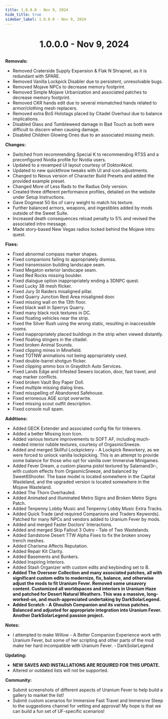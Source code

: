 ```yaml
---
title: 1.0.0.0 - Nov 9, 2024
hide_title: true
sidebar_label: 1.0.0.0 - Nov 9, 2024
---
```


# <p align="center"> 1.0.0.0 - Nov 9, 2024 </p>

**Removals:**
- Removed Craterside Supply Expansion & Flak N Shrapnel, as it is redundant with SPARE.
- Removed Vanilla Lockpick Disabler due to persistent, unresolvable bugs.
- Removed Mojave NPCs to decrease memory footprint.
- Removed Simple Mojave Urbanization and associated patches to decrease memory footprint.
- Removed CKR hands edit due to several mismatched hands related to armor/clothing mesh replacers.
- Removed extra BoS Holotags placed by Citadel Overhaul due to balance implications.
- Disabled Glass and Tumbleweed damage in Bad Touch as both were difficult to discern when causing damage.
- Disabled Children Glowing Ones due to an associated missing mesh.

**Changes:**
- Switched from recommending Special K to recommending RTSS and a preconfigured Nvidia profile for Nvidia users.
- Updated to a revamped UI layout courtesy of DoktorAkcel.
- Updated to new quickthrow tweaks with UI and icon adjustments.
- Changed to Nexus version of Character Build Presets and added the provided example preset.
- Changed More of Less Rads to the Radius Only version.
- Created three different performance profiles, detailed on the website under Setup Instructions.
- Gave Dogmeat 50 lbs of carry weight to match his texture.
- Further balanced armors, weapons, and ingestibles added by mods outside of the Sweet Suite.
- Increased death consequences reload penalty to 5% and revised the associated intro message.
- Made story-based New Vegas radios locked behind the Mojave intro quest.

**Fixes:**
- Fixed abnormal compass marker shapes.
- Fixed companions failing to appropriately dismiss.
- Fixed transmission building landscape seam.
- Fixed Megaton exterior landscape seam.
- Fixed Red Rocks missing boulder.
- Fixed dialogue option inappropriately ending a 3DNPC quest.
- Fixed Lucky 38 mesh flicker.
- Fixed Jury St Raiders misaligned pillar.
- Fixed Quarry Junction Rest Area misaligned door.
- Fixed missing wall on the 13th floor.
- Fixed black wall in Sperrys Quarry.
- Fixed many black rock textures in DC.
- Fixed floating vehicles near the strip.
- Fixed the Silver Rush using the wrong static, resulting in inaccessible rooms.
- Fixed inappropriately placed buildings in the strip when viewed distantly.
- Fixed floating stingers in the citadel.
- Fixed broken Animal Sounds.
- Fixed clipping mines in Minefield.
- Fixed TOTNW animations not being appropriately used.
- Fixed double-barrel shotgun flicker.
- Fixed clipping ammo box in Grayditch Auto Services.
- Fixed Lands Edge and Infested Sewers location, door, fast travel, and map marker conflicts.
- Fixed broken Vault Boy Paper Doll.
- Fixed multiple missing dialog lines.
- Fixed misspelling of Abandoned Safehouse.
- Fixed erroneous AGE script overwrite.
- Fixed missing scout outfit description.
- Fixed console null spam.

**Additions:**
- Added GECK Extender and associated config file for tinkerers.
- Added a better Missing Icon Icon.
- Added various texture improvements to SOFT AF, including much-needed interior rubble textures, courtesy of OrgasmicSneeze.
- Added and merged Skillful Lockpickery - A Lockpick Reworkery, as we were forced to unlock vanilla lockpicking. This is an attempt to provide some balance for those who opt for vanilla over Immersive Minigames.
- Added Fever Dream, a custom plasma pistol textured by Salamand3r-, with custom effects from OrgasmicSneeze, and balanced by Sweet6Shooter. The base model is located somewhere in the Capital Wasteland, and the upgraded version is located somewhere in the Mojave Wasteland.
- Added The Thorn Overhauled.
- Added Animated and illuminated Metro Signs and Broken Metro Signs Patch.
- Added Tenpenny Lobby Music and Tenpenny Lobby Music Extra Tracks.
- Added Quick Trade (and required Companions and Traders Keywords). Patched for many NPCs and vendors added to Uranium Fever by mods.
- Added and merged Faster Doctors' Interactions.
- Added and merged Skip Fallout 3 Outro - Tale of Two Wastelands.
- Added Sandstone Desert TTW Alpha Fixes to fix the broken snowy trench meshes.
- Added Charisma Affects Reputation.
- Added Repair Kit Clarity.
- Added Basements and Bunkers.
- Added Inspiring Interiors.
- Added Stash Organizer with custom edits and keybinding set to B.
- **Added The Overseer Collection and many associated patches, all with significant custom edits to modernize, fix, balance, and otherwise adjust the mods to fit Uranium Fever. Removed some unsavory content. Customized all worldspaces and interiors in Uranium Haze and patched for Desert Natural Weathers. This was a massive, long-worked-on, and much-appreciated undertaking by DarkSolarLegend.**
- **Added Scratch - A Ghoulish Companion and its various patches. Balanced and adjusted for appropriate integration into Uranium Fever. Another DarkSolarLegend passion project.**

**Notes:**
- I attempted to make Willow - A Better Companion Experience work with Uranium Fever, but some of her scripting and other parts of the mod make her hard incompatible with Uranium Fever. - DarkSolarLegend

**Updating:**
- **NEW SAVES AND INSTALLATIONS ARE REQUIRED FOR THIS UPDATE.**
- Altered or outdated lists will not be supported.

**Community:**
- Submit screenshots of different aspects of Uranium Fever to help build a gallery to market the list!
- Submit custom scenarios for Immersive Fast Travel and Immersive Sleep to the suggestions channel for vetting and approval! My hope is that we can build a fun set of UF-specific scenarios!

